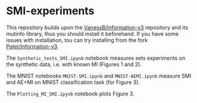 # SMI-experiments

This repository builds upon the [VanessB/Information-v3](https://github.com/VanessB/Information-v3) repository and its mutinfo library, thus you should install it beforehand. If you have some issues with installation, tou can try installing from the fork [Pqlet/Information-v3](https://github.com/Pqlet/Information-v3.git).

The `Synthetic_tests_SMI.ipynb` notebook measures sets experiments on the synthetic data, i.e. with known MI (Figures 1 and 2).

The MNIST notebooks `MNIST-SMI.ipynb` and `MNIST-AEMI.ipynb` measure SMI and AE+MI on MNIST classification task (for Figure 3).

The `Plotting_MI_SMI.ipynb` notebook plots Figure 3.


